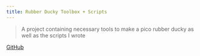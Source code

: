 ```yaml
---
title: Rubber Ducky Toolbox + Scripts
---
```


> A project containing necessary tools to make a pico rubber ducky as well as the scripts I wrote

[GitHub](https://github.com/HuakunShen/rubber-ducky-toolbox)
